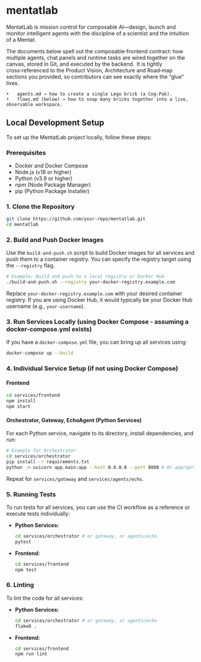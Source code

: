 # mentatlab
MentatLab is mission control for composable AI—design, launch and monitor intelligent agents with the discipline of a scientist and the intuition of a Mentat.

The documents below spell out the composable‑frontend contract: how multiple agents, chat panels and runtime tasks are wired together on the canvas, stored in Git, and executed by the backend.  It is tightly cross‑referenced to the Product Vision, Architecture and Road‑map sections you provided, so contributors can see exactly where the “glue” lives.

	•	agents.md → how to create a single Lego brick (a Cog‑Pak).
	•	flows.md (below) → how to snap many bricks together into a live, observable workspace.

## Local Development Setup

To set up the MentatLab project locally, follow these steps:

### Prerequisites

*   Docker and Docker Compose
*   Node.js (v18 or higher)
*   Python (v3.9 or higher)
*   npm (Node Package Manager)
*   pip (Python Package Installer)

### 1. Clone the Repository

```bash
git clone https://github.com/your-repo/mentatlab.git
cd mentatlab
```

### 2. Build and Push Docker Images

Use the `build-and-push.sh` script to build Docker images for all services and push them to a container registry. You can specify the registry target using the `--registry` flag.

```bash
# Example: Build and push to a local registry or Docker Hub
./build-and-push.sh --registry your-docker-registry.example.com
```

Replace `your-docker-registry.example.com` with your desired container registry. If you are using Docker Hub, it would typically be your Docker Hub username (e.g., `your-username`).

### 3. Run Services Locally (using Docker Compose - assuming a docker-compose.yml exists)

If you have a `docker-compose.yml` file, you can bring up all services using:

```bash
docker-compose up --build
```

### 4. Individual Service Setup (if not using Docker Compose)

#### Frontend

```bash
cd services/frontend
npm install
npm start
```

#### Orchestrator, Gateway, EchoAgent (Python Services)

For each Python service, navigate to its directory, install dependencies, and run:

```bash
# Example for Orchestrator
cd services/orchestrator
pip install -r requirements.txt
python -m uvicorn app.main:app --host 0.0.0.0 --port 8000 # Or appropriate run command
```

Repeat for `services/gateway` and `services/agents/echo`.

### 5. Running Tests

To run tests for all services, you can use the CI workflow as a reference or execute tests individually:

*   **Python Services:**
    ```bash
    cd services/orchestrator # or gateway, or agents/echo
    pytest
    ```
*   **Frontend:**
    ```bash
    cd services/frontend
    npm test
    ```

### 6. Linting

To lint the code for all services:

*   **Python Services:**
    ```bash
    cd services/orchestrator # or gateway, or agents/echo
    flake8 .
    ```
*   **Frontend:**
    ```bash
    cd services/frontend
    npm run lint